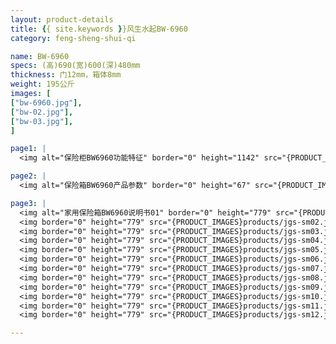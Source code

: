```yaml
---
layout: product-details
title: {{ site.keywords }}风生水起BW-6960
category: feng-sheng-shui-qi

name: BW-6960
specs: (高)690(宽)600(深)480mm
thickness: 门12mm，箱体8mm
weight: 195公斤
images: [
["bw-6960.jpg"],
["bw-02.jpg"],
["bw-03.jpg"],
]

page1: |
  <img alt="保险柜BW6960功能特征" border="0" height="1142" src="{PRODUCT_IMAGES}products/bw-gn.jpg" width="538" />

page2: |
  <img alt="保险箱BW6960产品参数" border="0" height="67" src="{PRODUCT_IMAGES}products/bw-cpcs.jpg" width="538" />

page3: |
  <img alt="家用保险箱BW6960说明书01" border="0" height="779" src="{PRODUCT_IMAGES}products/jgs-sm01.jpg" width="528" /><br />
  <img border="0" height="779" src="{PRODUCT_IMAGES}products/jgs-sm02.jpg" width="528" /><br />
  <img border="0" height="779" src="{PRODUCT_IMAGES}products/jgs-sm03.jpg" width="528" /><br />
  <img border="0" height="779" src="{PRODUCT_IMAGES}products/jgs-sm04.jpg" width="528" /><br />
  <img border="0" height="779" src="{PRODUCT_IMAGES}products/jgs-sm05.jpg" width="528" /><br />
  <img border="0" height="779" src="{PRODUCT_IMAGES}products/jgs-sm06.jpg" width="528" /><br />
  <img border="0" height="779" src="{PRODUCT_IMAGES}products/jgs-sm07.jpg" width="528" /><br />
  <img border="0" height="779" src="{PRODUCT_IMAGES}products/jgs-sm08.jpg" width="528" /><br />
  <img border="0" height="779" src="{PRODUCT_IMAGES}products/jgs-sm09.jpg" width="528" /><br />
  <img border="0" height="779" src="{PRODUCT_IMAGES}products/jgs-sm10.jpg" width="528" /><br />
  <img border="0" height="779" src="{PRODUCT_IMAGES}products/jgs-sm11.jpg" width="528" /><br />
  <img border="0" height="779" src="{PRODUCT_IMAGES}products/jgs-sm12.jpg" width="528" />

---
```

